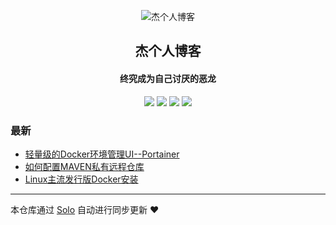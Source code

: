 <p align="center"><img alt="杰个人博客" src="https://b3log.org/images/brand/solo-128.png"></p><h2 align="center">
杰个人博客
</h2>

<h4 align="center">终究成为自己讨厌的恶龙</h4>
<p align="center"><a title="杰个人博客" target="_blank" href="https://github.com/yangdingjie/solo-blog"><img src="https://img.shields.io/github/last-commit/yangdingjie/solo-blog.svg?style=flat-square&color=FF9900"></a>
<a title="GitHub repo size in bytes" target="_blank" href="https://github.com/yangdingjie/solo-blog"><img src="https://img.shields.io/github/repo-size/yangdingjie/solo-blog.svg?style=flat-square"></a>
<a title="Solo Version" target="_blank" href="https://github.com/88250/solo/releases"><img src="https://img.shields.io/badge/solo-4.3.1-f1e05a.svg?style=flat-square&color=blueviolet"></a>
<a title="Hits" target="_blank" href="https://github.com/88250/hits"><img src="https://hits.b3log.org/yangdingjie/solo-blog.svg"></a></p>

### 最新

* [轻量级的Docker环境管理UI--Portainer](https://yangdj.cn/articles/2019/12/25/1577286137240.html)
* [如何配置MAVEN私有远程仓库](https://yangdj.cn/articles/2019/12/09/1575897225619.html)
* [Linux主流发行版Docker安装](https://yangdj.cn/articles/2019/11/23/1574505910249.html)



---

本仓库通过 [Solo](https://github.com/88250/solo) 自动进行同步更新 ❤️ 
